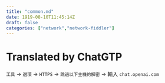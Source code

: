 ```yaml
---
title: "common.md"
date: 1919-08-10T11:45:14Z
draft: false
categories: ["network","network-fiddler"]
---
```




# Translated by ChatGTP

`工具` -> `選項` -> `HTTPS` -> `跳過以下主機的解密` -> 輸入 `chat.openai.com`